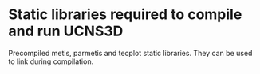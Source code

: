 # Static libraries required to compile and run UCNS3D

Precompiled metis, parmetis and tecplot static libraries. They can be used to link during compilation.   
